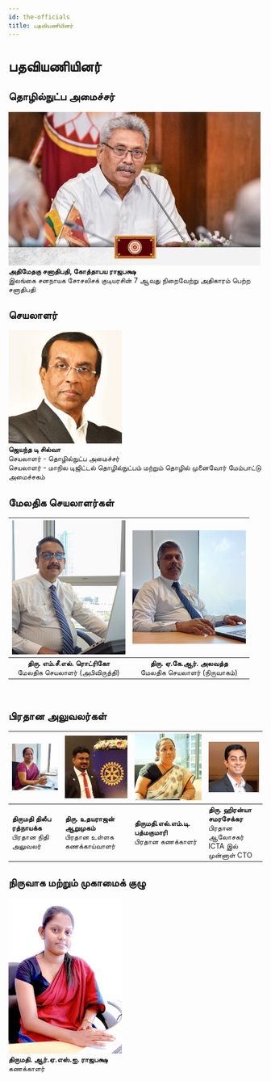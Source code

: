```yaml
---
id: the-officials
title: பதவியணியினர்
---
```


# பதவியணியினர்

## தொழில்நுட்ப அமைச்சர்

![](../../../img/img/profile-president.jpg)<br />
**அதிமேதகு சனாதிபதி, கோத்தாபய ராஜபக்ஷ** <br />
இலங்கை சனநாயக சோசலிசக் குடியரசின் 7 ஆவது நிறைவேற்று அதிகாரம் பெற்ற சனாதிபதி


## செயலாளர்

![](../../../img/img/profile-secretary.jpg)<br />
**ஜெயந்த டி சில்வா**<br />
செயலாளர் - தொழில்நுட்ப அமைச்சர்<br />
செயலாளர் - மாநில டிஜிட்டல் தொழில்நுட்பம் மற்றும் தொழில் முனைவோர் மேம்பாட்டு அமைச்சகம்

## மேலதிக செயலாளர்கள்

|                   ![](../../../img/img/profile-rodrigo.jpg)                   |                    ![](../../../img/img/profile-alawatta.jpg)                    |
| :-----------------------------------------------------------------------: | :-------------------------------------------------------------------------: |
| **திரு. எம்.சீ.எல். ரொட்ரிகோ**   <br />மேலதிக செயலாளர் (அபிவிருத்தி) | **திரு. ஏ.கே.ஆர். அலவத்த** <br />மேலதிக செயலாளர் (நிருவாகம்) |

<br />

## பிரதான அலுவலர்கள்

|  ![](../../../img/img/profile-dileepa.jpg)  |  ![](../../../img/img/profile-uthayarajan.jpeg) |  ![](../../../img/img/profile-kumari.jpg)  |  ![](../../../img/img/profile-hiranya.jpg)  |
| - | - | - | - |
|  **திருமதி திலீப ரத்நாயக்க** <br />பிரதான நிதி அலுவலர் |  **திரு. உதயராஜன் ஆறுமுகம்**<br />  பிரதான உள்ளக கணக்காய்வாளர் |  **திருமதி.எல்.எம்.டி. பத்மகுமாரி** <br />பிரதான கணக்காளர்  |  **திரு. ஹிரன்யா சமரசேக்கர** <br />பிரதான ஆலோசகர் <br /> ICTA இல் முன்னாள் CTO  |



## நிருவாக மற்றும் முகாமைக் குழு

![](../../../img/img/profile-sarani.jpg)<br />
**திருமதி. ஆர்.ஏ.எஸ்.ஐ. ராஜபக்ஷ**<br />
கணக்காளர்<br />